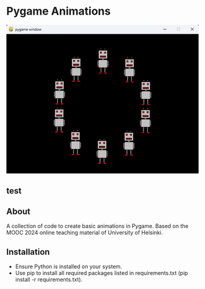 # Pygame Animations

![screenshot](screenshot.png)

## test

## About
A collection of code to create basic animations in Pygame. Based on the MOOC 2024 online teaching material of University of Helsinki.

## Installation
- Ensure Python is installed on your system.
- Use pip to install all required packages listed in requirements.txt (pip install -r requirements.txt).
